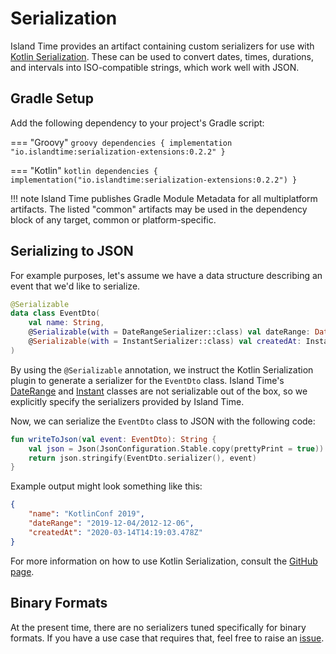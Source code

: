 # Serialization

Island Time provides an artifact containing custom serializers for use with [Kotlin Serialization](https://github.com/Kotlin/kotlinx.serialization). These can be used to convert dates, times, durations, and intervals into ISO-compatible strings, which work well with JSON.

## Gradle Setup

Add the following dependency to your project's Gradle script:

=== "Groovy"
    ```groovy
    dependencies {
        implementation "io.islandtime:serialization-extensions:0.2.2"
    }
    ```

=== "Kotlin"
    ```kotlin
    dependencies {
        implementation("io.islandtime:serialization-extensions:0.2.2")
    }
    ```

!!! note
    Island Time publishes Gradle Module Metadata for all multiplatform artifacts. The listed "common" artifacts may be used in the dependency block of any target, common or platform-specific.

## Serializing to JSON

For example purposes, let's assume we have a data structure describing an event that we'd like to serialize.

```kotlin
@Serializable
data class EventDto(
    val name: String,
    @Serializable(with = DateRangeSerializer::class) val dateRange: DateRange,
    @Serializable(with = InstantSerializer::class) val createdAt: Instant
)
```

By using the `@Serializable` annotation, we instruct the Kotlin Serialization plugin to generate a serializer for the `EventDto` class. Island Time's [DateRange](../api/core/io.islandtime.ranges/-date-range/index.md) and [Instant](../api/core/io.islandtime/-instant/index.md) classes are not serializable out of the box, so we explicitly specify the serializers provided by Island Time.

Now, we can serialize the `EventDto` class to JSON with the following code:

```kotlin
fun writeToJson(val event: EventDto): String {
    val json = Json(JsonConfiguration.Stable.copy(prettyPrint = true))
    return json.stringify(EventDto.serializer(), event)
}
```

Example output might look something like this:

```json
{
    "name": "KotlinConf 2019",
    "dateRange": "2019-12-04/2012-12-06",
    "createdAt": "2020-03-14T14:19:03.478Z"
}
```

For more information on how to use Kotlin Serialization, consult the [GitHub page](https://github.com/Kotlin/kotlinx.serialization).

## Binary Formats

At the present time, there are no serializers tuned specifically for binary formats. If you have a use case that requires that, feel free to raise an [issue](https://github.com/erikc5000/island-time/issues).
